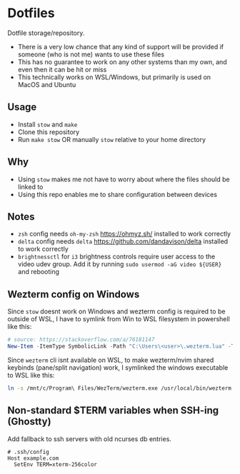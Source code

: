 # Dotfiles

Dotfile storage/repository.

- There is a very low chance that any kind of support will be provided if someone (who is not me) wants to use these files
- This has no guarantee to work on any other systems than my own, and even then it can be hit or miss
- This technically works on WSL/Windows, but primarily is used on MacOS and Ubuntu

## Usage

- Install `stow` and `make` 
- Clone this repository
- Run `make stow` OR manually `stow` relative to your home directory

## Why

- Using `stow` makes me not have to worry about where the files should be linked to
- Using this repo enables me to share configuration between devices

## Notes

- `zsh` config needs `oh-my-zsh` <https://ohmyz.sh/> installed to work correctly
- `delta` config needs `delta` <https://github.com/dandavison/delta> installed to work correctly
- `brightnessctl` for `i3` brightness controls require user access to the video udev group. Add it by running `sudo usermod -aG video ${USER}` and rebooting

## Wezterm config on Windows

Since `stow` doesnt work on Windows and wezterm config is required to be outside of WSL,
I have to symlink from Win to WSL filesystem in powershell like this:

```powershell
# source: https://stackoverflow.com/a/76181147
New-Item -ItemType SymbolicLink -Path "C:\Users\<user>\.wezterm.lua" -Target "\\wsl$\Ubuntu\home\<user>\projects\dotfiles\wezterm\.config\wezterm\wezterm.lua"
```

Since `wezterm` cli isnt available on WSL, to make wezterm/nvim shared keybinds (pane/split navigation) work, I symlinked the windows executable to WSL like this:

```bash
ln -s /mnt/c/Program\ Files/WezTerm/wezterm.exe /usr/local/bin/wezterm
```

## Non-standard $TERM variables when SSH-ing (Ghostty)

Add fallback to ssh servers with old ncurses db entries.
```
# .ssh/config
Host example.com
  SetEnv TERM=xterm-256color
```
